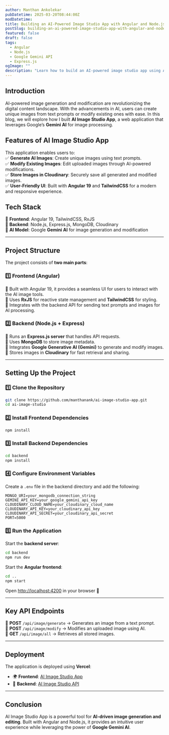 ```yaml
---
author: Manthan Ankolekar
pubDatetime: 2025-03-20T08:44:00Z
modDatetime: 
title: Building an AI-Powered Image Studio App with Angular and Node.js 
postSlug: building-an-ai-powered-image-studio-app-with-angular-and-nodejs
featured: false
draft: false
tags:
  - Angular
  - Node.js
  - Google Gemini API
  - Express.js
ogImage: ""
description: "Learn how to build an AI-powered image studio app using Angular and Node.js. This guide covers API setup, image generation, and project structure."
---
```


## Introduction

AI-powered image generation and modification are revolutionizing the digital content landscape. With the advancements in AI, users can create unique images from text prompts or modify existing ones with ease. In this blog, we will explore how I built **AI Image Studio App**, a web application that leverages Google’s **Gemini AI** for image processing.  

## Features of AI Image Studio App

This application enables users to:  
✅ **Generate AI Images**: Create unique images using text prompts.  
✅ **Modify Existing Images**: Edit uploaded images through AI-powered modifications.  
✅ **Store Images in Cloudinary**: Securely save all generated and modified images.  
✅ **User-Friendly UI**: Built with **Angular 19** and **TailwindCSS** for a modern and responsive experience.  

## Tech Stack

🔹 **Frontend**: Angular 19, TailwindCSS, RxJS  
🔹 **Backend**: Node.js, Express.js, MongoDB, Cloudinary  
🔹 **AI Model**: Google **Gemini AI** for image generation and modification  

---

## Project Structure  

The project consists of **two main parts**:  

### 1️⃣ Frontend (Angular)

📌 Built with Angular 19, it provides a seamless UI for users to interact with the AI image tools.  
📌 Uses **RxJS** for reactive state management and **TailwindCSS** for styling.  
📌 Integrates with the backend API for sending text prompts and images for AI processing.  

### 2️⃣ Backend (Node.js + Express)

📌 Runs an **Express.js server** that handles API requests.  
📌 Uses **MongoDB** to store image metadata.  
📌 Integrates **Google Generative AI (Gemini)** to generate and modify images.  
📌 Stores images in **Cloudinary** for fast retrieval and sharing.  

---

## Setting Up the Project  

### 1️⃣ Clone the Repository

```bash
git clone https://github.com/manthanank/ai-image-studio-app.git
cd ai-image-studio
```

### 2️⃣ Install Frontend Dependencies

```bash
npm install
```

### 3️⃣ Install Backend Dependencies

```bash
cd backend
npm install
```

### 4️⃣ Configure Environment Variables

Create a `.env` file in the backend directory and add the following:  

```env
MONGO_URI=your_mongodb_connection_string
GEMINI_API_KEY=your_google_gemini_api_key
CLOUDINARY_CLOUD_NAME=your_cloudinary_cloud_name
CLOUDINARY_API_KEY=your_cloudinary_api_key
CLOUDINARY_API_SECRET=your_cloudinary_api_secret
PORT=5000
```

### 5️⃣ Run the Application

Start the **backend server**:  

```bash
cd backend
npm run dev
```

Start the **Angular frontend**:  

```bash
cd ..
npm start
```

Open <http://localhost:4200> in your browser 🎉  

---

## Key API Endpoints  

🚀 **POST** `/api/image/generate` → Generates an image from a text prompt.  
🚀 **POST** `/api/image/modify` → Modifies an uploaded image using AI.  
🚀 **GET** `/api/image/all` → Retrieves all stored images.  

---

## Deployment

The application is deployed using **Vercel**:  

- 🌍 **Frontend**: [AI Image Studio App](https://ai-image-studio-app-app.vercel.app)  
- 🔗 **Backend**: [AI Image Studio API](https://ai-image-studio-app-api.vercel.app)  

---

## Conclusion

AI Image Studio App is a powerful tool for **AI-driven image generation and editing**. Built with Angular and Node.js, it provides an intuitive user experience while leveraging the power of **Google Gemini AI**.  
